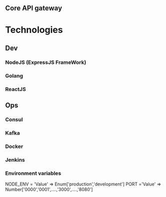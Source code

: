 ## Core API gateway

# Technologies
## Dev
### NodeJS (ExpressJS FrameWork)
### Golang
### ReactJS

## Ops
### Consul
### Kafka
### Docker
### Jenkins

### Environment variables
NODE_ENV = 'Value' => Enum['production','development'] 
PORT ='Value' => Number['0000','0001',....,'3000',....,'8080']